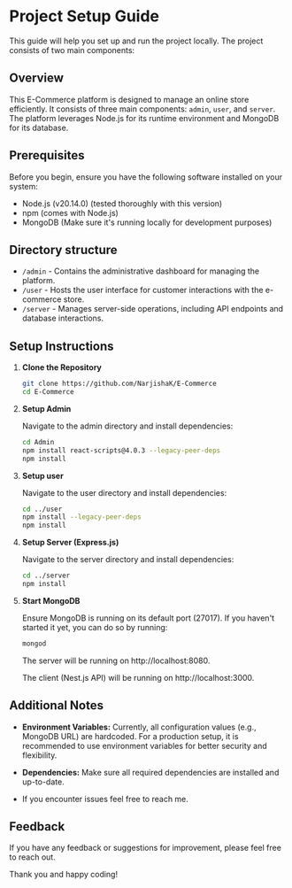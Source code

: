 
# Project Setup Guide
This guide will help you set up and run the project locally. The project consists of two main components:

## Overview
This E-Commerce platform is designed to manage an online store efficiently. It consists of three main components: `admin`, `user`, and `server`. The platform leverages Node.js for its runtime environment and MongoDB for its database.

## Prerequisites
Before you begin, ensure you have the following software installed on your system:
- Node.js (v20.14.0) (tested thoroughly with this version)
- npm (comes with Node.js)
- MongoDB (Make sure it's running locally for development purposes)

## Directory structure
- `/admin` - Contains the administrative dashboard for managing the platform.
- `/user` - Hosts the user interface for customer interactions with the e-commerce store.
- `/server` - Manages server-side operations, including API endpoints and database interactions.

## Setup Instructions
1. **Clone the Repository**

    ```bash
    git clone https://github.com/NarjishaK/E-Commerce
    cd E-Commerce
    ```

2. **Setup Admin**

    Navigate to the admin directory and install dependencies:

    ```bash
    cd Admin
    npm install react-scripts@4.0.3 --legacy-peer-deps
    npm install
    ```

3. **Setup user**

    Navigate to the user directory and install dependencies:

    ```bash
    cd ../user
    npm install --legacy-peer-deps
    npm install
    ```

4. **Setup Server (Express.js)**

    Navigate to the server directory and install dependencies:

    ```bash
    cd ../server
    npm install
    ```

5. **Start MongoDB**

    Ensure MongoDB is running on its default port (27017). If you haven't started it yet, you can do so by running:

    ```bash
    mongod
    ```


    The server will be running on http://localhost:8080.

    The client (Nest.js API) will be running on http://localhost:3000.


## Additional Notes
- **Environment Variables:** Currently, all configuration values (e.g., MongoDB URL) are hardcoded. For a production setup, it is recommended to use environment variables for better security and flexibility.

- **Dependencies:** Make sure all required dependencies are installed and up-to-date.


- If you encounter issues feel free to reach me.

## Feedback
If you have any feedback or suggestions for improvement, please feel free to reach out.

Thank you and happy coding!
